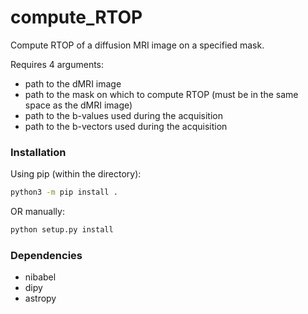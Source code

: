 # compute_RTOP

Compute RTOP of a diffusion MRI image on a specified mask.

Requires 4 arguments:
- path to the dMRI image
- path to the mask on which to compute RTOP (must be in the same space as the dMRI image)
- path to the b-values used during the acquisition
- path to the b-vectors used during the acquisition


### Installation
Using pip (within the directory):
```bash
python3 -m pip install .
```
OR manually:
```bash
python setup.py install
```

### Dependencies
- nibabel
- dipy
- astropy
